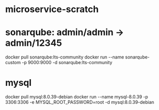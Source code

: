 # microservice-scratch

# sonarqube: admin/admin -> admin/12345
docker pull sonarqube:lts-community
docker run --name sonarqube-custom -p 9000:9000 -d sonarqube:lts-community
# mysql
docker pull mysql:8.0.39-debian
docker run --name mysql-8.0.39 -p 3306:3306 -e MYSQL_ROOT_PASSWORD=root -d mysql:8.0.39-debian